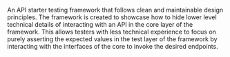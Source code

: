 An API starter testing framework that follows clean and maintainable design principles. 
The framework is created to showcase how to hide lower level technical details of interacting with an API in the core layer of the framework. 
This allows testers with less technical experience to focus on purely asserting the expected values in the test layer of the framework by interacting with the interfaces of the core to invoke the desired endpoints. 
